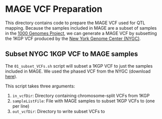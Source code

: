# MAGE VCF Preparation

This directory contains code to prepare the MAGE VCF used for QTL mapping. Because the samples included in MAGE are a subset of samples in the [1000 Genomes Project](https://doi.org/10.1038/nature15393), we can generate a MAGE VCF by subsetting the 1KGP VCF produced by the [New York Genome Center (NYGC)](https://doi.org/10.1016/j.cell.2022.08.004).

## Subset NYGC 1KGP VCF to MAGE samples

The `01_subset_VCFs.sh` script will subset a 1KGP VCF to just the samples included in MAGE. We used the phased VCF from the NYGC (download [here](http://ftp.1000genomes.ebi.ac.uk/vol1/ftp/data_collections/1000G_2504_high_coverage/working/20201028_3202_phased/)).

This script takes three arguments:
1. `in_vcfDir`: Directory containing chromosome-split VCFs from 1KGP
2. `sampleListFile`: File with MAGE samples to subset 1KGP VCFs to (one per line)
3. `out_vcfDir`: Directory to write subset VCFs to
<br><br>
